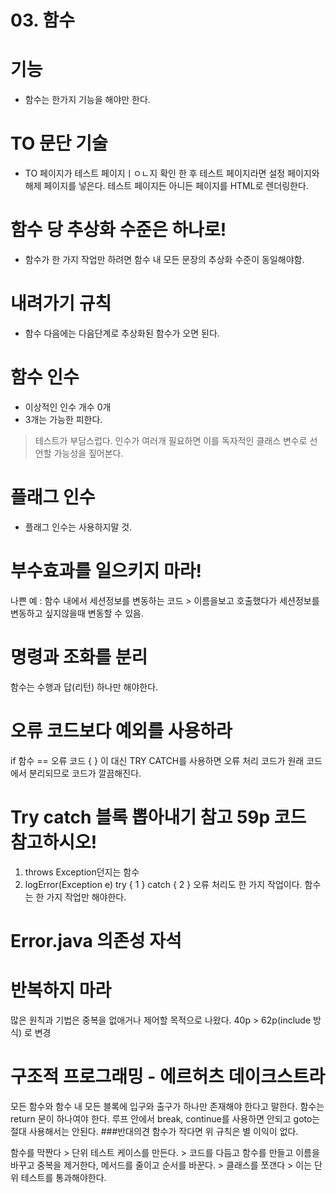 # 03. 함수

# 기능
- 함수는 한가지 기능을 해야만 한다.

# TO 문단 기술
- TO 페이지가 테스트 페이지ㅣㅇㄴ지 확인 한 후 테스트 페이지라면 설정 페이지와 해제 페이지를 넣은다. 테스트 페이지든 아니든 페이지를 HTML로 렌더링한다.

# 함수 당 추상화 수준은 하나로!
- 함수가 한 가지 작업만 하려면 함수 내 모든 문장의 추상화 수준이 동일해야함.

# 내려가기 규칙
- 함수 다음에는 다음단계로 추상화된 함수가 오면 된다.

# 함수 인수
- 이상적인 인수 개수 0개
- 3개는 가능한 피한다.
> 테스트가 부담스럽다.
> 인수가 여러개 필요하면 이를 독자적인 클래스 변수로 선언할 가능성을 짚어본다.

# 플래그 인수
- 플래그 인수는 사용하지말 것. 

# 부수효과를 일으키지 마라!
나쁜 예 : 함수 내에서 세션정보를 변동하는 코드 > 이름을보고 호출했다가 세션정보를 변동하고 싶지않을때 변동할 수 있음.

# 명령과 조화를 분리
함수는 수행과 답(리턴) 하나만 해야한다.

# 오류 코드보다 예외를 사용하라
if 함수 == 오류 코드 { } 
이 대신 TRY CATCH를 사용하면 오류 처리 코드가 원래 코드에서 분리되므로 코드가 깔끔해진다.

# Try catch 블록 뽑아내기 참고 59p 코드 참고하시오!
1. throws Exception던지는 함수
2. logError(Exception e)
try { 1 } catch { 2 }
오류 처리도 한 가지 작업이다. 
함수는 한 가지 작업만 해야한다. 

# Error.java 의존성 자석

# 반복하지 마라
많은 원칙과 기법은 중복을 없애거나 제어할 목적으로 나왔다.
40p > 62p(include 방식) 로 변경

# 구조적 프로그래밍 - 에르허츠 데이크스트라
모든 함수와 함수 내 모든 블록에 입구와 출구가 하나만 존재해야 한다고 말한다.
함수는 return 문이 하나여야 한다.
루프 안에서 break, continue를 사용하면 안되고 goto는 절대 사용해서는 안된다.
###반대의견
함수가 작다면 위 규칙은 별 이익이 없다. 

함수를 막짠다 > 단위 테스트 케이스를 만든다. > 코드를 다듬고 함수를 만들고 이름을 바꾸고 중복을 제거한다, 메서드를 줄이고 순서를 바꾼다. > 클래스를 쪼갠다 > 이는 단위 테스트를 통과해야한다.


